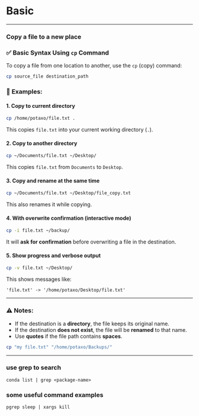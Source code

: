 # Basic


---
### Copy a file to a new place
### ✅ **Basic Syntax Using `cp` Command**

To copy a file from one location to another, use the `cp` (copy) command:

```bash
cp source_file destination_path
```

### 📌 **Examples:**

#### 1. **Copy to current directory**

```bash
cp /home/potaxo/file.txt .
```

This copies `file.txt` into your current working directory (`.`).

#### 2. **Copy to another directory**

```bash
cp ~/Documents/file.txt ~/Desktop/
```

This copies `file.txt` from `Documents` to `Desktop`.

#### 3. **Copy and rename at the same time**

```bash
cp ~/Documents/file.txt ~/Desktop/file_copy.txt
```

This also renames it while copying.

#### 4. **With overwrite confirmation (interactive mode)**

```bash
cp -i file.txt ~/backup/
```

It will **ask for confirmation** before overwriting a file in the destination.

#### 5. **Show progress and verbose output**

```bash
cp -v file.txt ~/Desktop/
```

This shows messages like:

```
'file.txt' -> '/home/potaxo/Desktop/file.txt'
```

---

### ⚠️ Notes:

* If the destination is a **directory**, the file keeps its original name.
* If the destination **does not exist**, the file will be **renamed** to that name.
* Use **quotes** if the file path contains **spaces**.

```bash
cp "my file.txt" "/home/potaxo/Backups/"
```
---
### use grep to search
```
conda list | grep <package-name>
```
### some useful command examples

```
pgrep sleep | xargs kill
```
